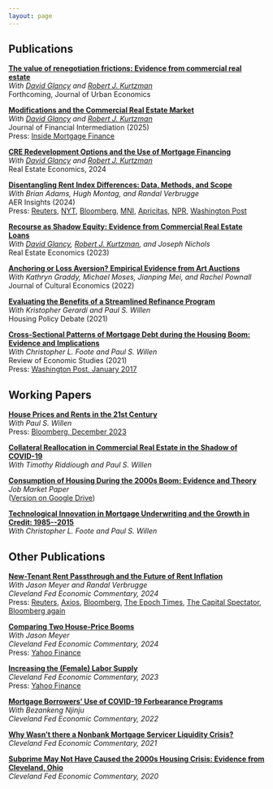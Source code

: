 ```yaml
---
layout: page
---
```


## Publications 

<a href = "https://doi.org/10.26509/frbc-wp-202414"><strong>The value of renegotiation frictions: Evidence from commercial real estate</strong></a><br /> 
<i> With <a href = "https://sites.google.com/view/davidglancy">David Glancy</a> and <a href="https://sites.google.com/site/robertkurtzman/">Robert J. Kurtzman</a></i><br /> 
Forthcoming, Journal of Urban Economics<br /> 

<a href = "https://doi.org/10.1016/j.jfi.2025.101144"><strong>Modifications and the Commercial Real Estate Market</strong></a><br />
  <i>With <a href = "https://sites.google.com/view/davidglancy">David Glancy</a> and <a href="https://sites.google.com/site/robertkurtzman/">Robert J. Kurtzman</a></i><br />
  Journal of Financial Intermediation (2025)<br />
  Press: <a href="https://www.insidemortgagefinance.com/articles/225483-to-modify-or-not-to-modify-cre-vs-cmbs?v=preview">Inside Mortgage Finance</a>

<a href="https://doi.org/10.1111/1540-6229.12510"><strong>CRE Redevelopment Options and the Use of Mortgage Financing</strong></a><br /> 
<i> With <a href = "https://sites.google.com/view/davidglancy">David Glancy</a> and <a href="https://sites.google.com/site/robertkurtzman/">Robert J. Kurtzman</a></i><br />
Real Estate Economics, 2024<br />

<a href = "https://pubs.aeaweb.org/doi/pdfplus/10.1257/aeri.20220685"><strong>Disentangling Rent Index Differences: Data, Methods, and Scope</strong></a><br />
 <i>With Brian Adams, Hugh Montag, and Randal Verbrugge</i><br />
 AER Insights (2024) <br />
 Press: <a href="https://www.reuters.com/markets/us/new-cleveland-fed-data-points-easing-shelter-inflation-outlook-2022-12-20/">Reuters</a>, <a href="https://www.nytimes.com/2022/12/26/opinion/is-the-inflation-storm-letting-up.html">NYT</a>, <a href="https://www.bloomberg.com/news/articles/2023-01-05/majority-of-us-renters-say-annual-bill-climbed-more-than-1-000?sref=tF5n2ZfO">Bloomberg</a>, <a href="https://marketnews.com/mni-policy-rba-eyes-rent-boom-in-fight-to-tame-inflation">MNI</a>, <a href="https://www.apricitas.io/p/the-most-important-new-inflation">Apricitas</a>, <a href="https://www.marketplace.org/2023/01/26/new-index-gets-a-more-real-time-view-of-rent-inflation/amp/">NPR</a>, <a href="https://www.washingtonpost.com/business/have-we-been-measuring-housing-inflation-all-wrong/2022/11/21/09fd9490-6999-11ed-8619-0b92f0565592_story.html">Washington Post</a>

<a href="https://onlinelibrary.wiley.com/doi/10.1111/1540-6229.12450"><strong>Recourse as Shadow Equity: Evidence from Commercial Real Estate Loans</strong></a><br />
<i>With <a href = "https://sites.google.com/view/davidglancy">David Glancy</a>, <a href="https://sites.google.com/site/robertkurtzman/">Robert J. Kurtzman</a>, and Joseph Nichols</i><br />
Real Estate Economics (2023)<br />

<a href="https://trebuchet.public.springernature.app/get_content/742bd036-1638-417d-b80f-b883ca5290ff"><strong>Anchoring or Loss Aversion? Empirical Evidence from Art Auctions</strong></a><br />
<i>With Kathryn Graddy, Michael Moses, Jianping Mei, and Rachel Pownall</i><br />
Journal of Cultural Economics (2022)<br />

<a href="https://www.tandfonline.com/doi/full/10.1080/10511482.2020.1850014"><strong>Evaluating the Benefits of a Streamlined Refinance Program</strong></a><br />
<i>With Kristopher Gerardi and Paul S. Willen</i><br />
Housing Policy Debate (2021)<br />

<a href="https://academic.oup.com/restud/article/88/1/229/5889966?login=true"><strong>Cross-Sectional Patterns of Mortgage Debt during the Housing Boom: Evidence and Implications</strong></a><br />
<i>With Christopher L. Foote and Paul S. Willen</i><br />
Review of Economic Studies (2021)<br />
Press: <a href="https://www.washingtonpost.com/news/wonk/wp/2017/01/16/why-these-economists-say-the-usual-explanation-for-the-financial-crisis-is-wrong/?utm_term=.0791b21bd8d0">Washington Post, January 2017</a>

## Working Papers 


<a href = "https://doi.org/10.26509/frbc-wp-202302 "><strong>House Prices and Rents in the 21st Century</strong></a><br />
<i>With Paul S. Willen</i><br />
Press: <a href="https://www.bloomberg.com/opinion/articles/2023-12-05/home-prices-are-historically-high-next-to-rents-don-t-panic">Bloomberg, December 2023</a> 

<a href = "https://www.google.com/url?sa=t&rct=j&q=&esrc=s&source=web&cd=&cad=rja&uact=8&ved=2ahUKEwjyhMXX5OH2AhUmjYkEHc5PDwoQFnoECBgQAQ&url=https%3A%2F%2Fwww.bostonfed.org%2F-%2Fmedia%2FDocuments%2Fevents%2F2021%2Fleverage%2FCollateral-Reallocation-in-Commercial-Real-Estate-in-the-Shadow-of-COVID-19.pdf%3Fla%3Den&usg=AOvVaw3rikOcke0OCraPpZfyAPe4" target = "_blank"><strong>Collateral Reallocation in Commercial Real Estate in
  the Shadow of COVID-19</strong></a><br />
  <i>With Timothy Riddiough and Paul S. Willen</i><br />

<a href="Loewenstein_Consumption of Housing During the 2000s Boom (2018).pdf" target="_blank"><strong>Consumption of Housing During the 2000s Boom: Evidence and Theory</strong></a><br />
<i>Job Market Paper</i><br />
(<a href="https://drive.google.com/open?id=1kb0efewQ-EUJ1IprCE_Nom7QQOLlM3fJ">Version on Google Drive</a>)

<a href="https://doi.org/10.26509/frbc-wp-201816"><strong>Technological Innovation in Mortgage Underwriting and the Growth in Credit: 1985--2015</strong></a><br />
<i>With Christopher L. Foote and Paul S. Willen</i><br />



## Other Publications 

<a href="https://doi.org/10.26509/frbc-ec-202417"><strong>New-Tenant Rent Passthrough and the Future of Rent Inflation</strong></a><br />
<i>With Jason Meyer and Randal Verbrugge</i><br />
<i>Cleveland Fed Economic Commentary, 2024</i><br />
Press: <a href="https://www.reuters.com/markets/us/cleveland-fed-warns-sticky-rent-gains-may-pressure-overall-inflation-2024-10-16/">Reuters</a>, <a href="https://www.axios.com/2024/10/18/high-rent-inflation-last-until-2026">Axios</a>, <a href="https://www.bloomberg.com/news/newsletters/2024-10-21/us-election-wealth-dreams-fade-as-homes-become-out-of-reach">Bloomberg</a>, <a href="https://www.theepochtimes.com/business/30-year-mortgage-rate-inches-closer-to-6-5-percent-freddie-mac-5743048">The Epoch Times</a>, <a href="https://www.capitalspectator.com/macro-briefing-17-october-2024/">The Capital Spectator</a>, <a href="https://www.bloomberg.com/news/articles/2024-11-18/powell-may-be-waiting-until-2026-for-housing-inflation-to-cool">Bloomberg again</a>

<a href="https://doi.org/10.26509/frbc-ec-202404"><strong>Comparing Two House-Price Booms</strong></a><br />
<i>With Jason Meyer</i><br />
<i>Cleveland Fed Economic Commentary, 2024</i><br />
Press: <a href="https://finance.yahoo.com/personal-finance/why-are-house-prices-so-high-184935574.html">Yahoo Finance</a>

<a href="https://doi.org/10.26509/frbc-ec-202305"><strong>Increasing the (Female) Labor Supply</strong></a><br />
<i>Cleveland Fed Economic Commentary, 2023</i><br />
Press: <a href="https://finance.yahoo.com/news/cleveland-feds-mester-more-work-to-do-on-gender-pay-gap-151110803.html?guccounter=1&guce_referrer=aHR0cHM6Ly93d3cuZ29vZ2xlLmNvbS8&guce_referrer_sig=AQAAAFmKpDsXDN0cgiMpnQ1DyAp_gJ4Auug9esu0dXBfMZNe13Oid3KJgDjT-yC0bOjCNKLPQoqrHz-Qc5nM3GkehQDJDfIVclWH_Be3H_w140jMGB351IxlE8KNvn0xYLCh9UzeALtFhKO6yeKrTqnw0KtfGwHQGExVK2XWqH0yxD-O">Yahoo Finance</a>

<a href="https://doi.org/10.26509/frbc-ec-202211"><strong>Mortgage Borrowers’ Use of COVID-19 Forbearance Programs</strong></a><br />
<i>With Bezankeng Njinju</i><br />
<i>Cleveland Fed Economic Commentary, 2022</i><br />

<a href="https://doi.org/10.26509/frbc-ec-202115"><strong>Why Wasn’t there a Nonbank Mortgage Servicer Liquidity Crisis?</strong></a><br />
<i>Cleveland Fed Economic Commentary, 2021</i><br />

<a href="https://doi.org/10.26509/frbc-ec-202025"><strong>Subprime May Not Have Caused the 2000s Housing Crisis: Evidence from Cleveland, Ohio</strong></a><br />
<i>Cleveland Fed Economic Commentary, 2020</i><br />

